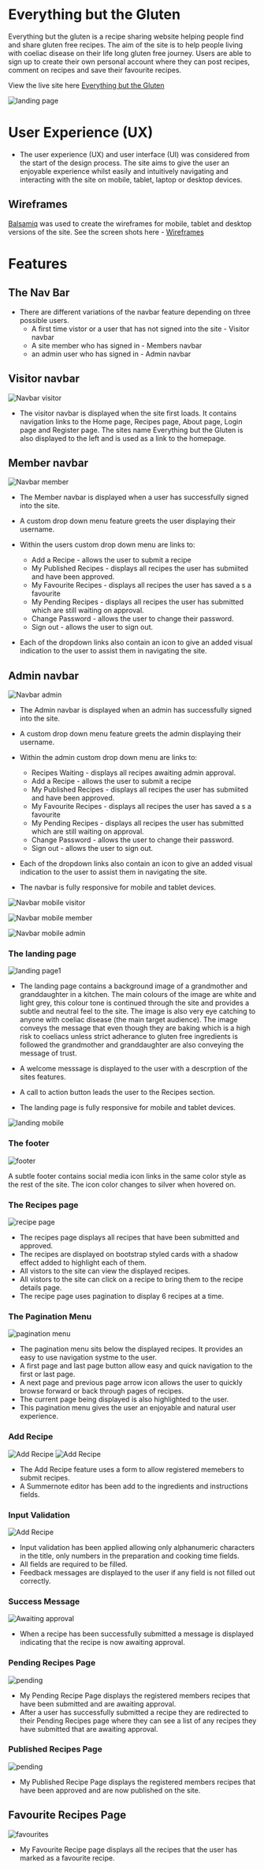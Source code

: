 # Everything but the Gluten

Everything but the gluten is a recipe sharing website helping people find and share gluten free recipes. The aim of the site is to help people living with coeliac disease on their life long gluten free journey.
Users are able to sign up to create their own personal account where they can post recipes, comment on recipes and save their favourite recipes.



View the live site here [Everything but the Gluten](https://everything-but-the-gluten.herokuapp.com/)

![landing page](README/assets/responsive.png)

# User Experience (UX)
- The user experience (UX) and user interface (UI) was considered from the start of the design process. The site aims to give the user an enjoyable experience whilst easily and intuitively navigating and interacting with the site on mobile, tablet, laptop or desktop devices.

## Wireframes

[Balsamiq](https://balsamiq.com/wireframes/) was used to create the wireframes for mobile, tablet and desktop versions of the site. See the screen shots here - [Wireframes](wireframe.md)



# Features

## The Nav Bar
- There are different variations of the navbar feature depending on three possible users. 
    - A first time vistor or a user that has not signed into the site - Visitor navbar
    - A site member who has signed in - Members navbar
    - an admin user who has signed in - Admin navbar


## Visitor navbar

![Navbar visitor](README/assets/features/navbar-visitor.png)

- The visitor navbar is displayed when the site first loads. It contains navigation links to the Home page, Recipes page, About page, Login page and Register page. The sites name Everything but the Gluten is also displayed to the left and is used as a link to the homepage.


## Member navbar

![Navbar member](README/assets/features/navbar-member.png)

- The Member navbar is displayed when a user has successfully signed into the site. 
- A custom drop down menu feature greets the user displaying their username. 
- Within the users custom drop down menu are links to:
    - Add a Recipe - allows the user to submit a recipe
    - My Published Recipes - displays all recipes the user has submiited and have been approved.
    - My Favourite Recipes - displays all recipes the user has saved a s a favourite
    - My Pending Recipes - displays all recipes the user has submitted which are still waiting on approval.
    - Change Password - allows the user to change their password.
    - Sign out - allows the user to sign out.

- Each of the dropdown links also contain an icon to give an added visual indication to the user to assist them in navigating the site.


## Admin navbar

![Navbar admin](README/assets/features/navbar-admin.png)

- The Admin navbar is displayed when an admin has successfully signed into the site. 
- A custom drop down menu feature greets the admin displaying their username. 
- Within the admin custom drop down menu are links to:
    - Recipes Waiting - displays all recipes awaiting admin approval. 
    - Add a Recipe - allows the user to submit a recipe
    - My Published Recipes - displays all recipes the user has submiited and have been approved.
    - My Favourite Recipes - displays all recipes the user has saved a s a favourite
    - My Pending Recipes - displays all recipes the user has submitted which are still waiting on approval.
    - Change Password - allows the user to change their password.
    - Sign out - allows the user to sign out.

- Each of the dropdown links also contain an icon to give an added visual indication to the user to assist them in navigating the site.

- The navbar is fully responsive for mobile and tablet devices.


![Navbar mobile visitor](README/assets/features/navbar-mobile-vistor.png)

![Navbar mobile member](README/assets/features/navbar-mobile-member.png)

![Navbar mobile admin](README/assets/features/navbar-mobile.png)




### The landing page


![landing page1](README/assets/features/landing-page1.png) 

- The landing page contains a background image of a grandmother and granddaughter in a kitchen. The main colours of the image are white and light grey, this colour tone is continued through the site and provides a subtle and neutral feel to the site. The image is also very eye catching to anyone with coeliac disease (the main target audience). The image conveys the message that even though they are baking which is a high risk to coeliacs unless strict adherance to gluten free ingredients is followed the grandmother and granddaughter are also conveying the message of trust.

- A welcome messsage is displayed to the user with a descrption of the sites features.
- A call to action button leads the user to the Recipes section.
- The landing page is fully responsive for mobile and tablet devices.

![landing mobile](README/assets/features/landing-mobile.png) 


### The footer

![footer](README/assets/features/footer.png) 

A subtle footer contains social media icon links in the same color style as the rest of the site. The icon color changes to silver when hovered on.


### The Recipes page

![recipe page](README/assets/features/recipe-page.png) 

- The recipes page displays all recipes that have been submitted and approved.
- The recipes are displayed on bootstrap styled cards with a shadow effect added to highlight each of them.
- All vistors to the site can view the displayed recipes.
- All vistors to the site can click on a recipe to bring them to the recipe details page.
- The recipe page uses pagination to display 6 recipes at a time.


### The Pagination Menu

![pagination menu](README/assets/features/pagination-menu.png) 

- The pagination menu sits below the displayed recipes. It provides an easy to use navigation systme to the user.
- A first page and last page button allow easy and quick navigation to the first or last page.
- A next page and previous page arrow icon allows the user to quickly browse forward or back through pages of recipes.
- The current page being displayed is also highlighted to the user.
- This pagination menu gives the user an enjoyable and natural user experience.


### Add Recipe

![Add Recipe](README/assets/features/recipe-form-1.png) 
![Add Recipe](README/assets/features/recipe-form-2.png) 

- The Add Recipe feature uses a form to allow registered memebers to submit recipes.
- A Summernote editor has been add to the ingredients and instructions fields.


### Input Validation

![Add Recipe](README/assets/features/form-validation.png) 

- Input validation has been applied allowing only alphanumeric characters in the title, only numbers in the preparation and cooking time fields.
- All fields are required to be filled.
- Feedback messages are displayed to the user if any field is not filled out correctly.


### Success Message

![Awaiting approval](README/assets/features/awaiting-message.png) 

- When a recipe has been successfully submitted a message is displayed indicating that the recipe is now awaiting approval.

### Pending Recipes Page

![pending](README/assets/features/pending.png) 

- My Pending Recipe Page displays the registered members recipes that have been submitted and are awaiting approval.
- After a user has successfully submitted a recipe they are redirected to their Pending Recipes page where they can see a list of any recipes they have submitted that are awaiting approval.


### Published Recipes Page

![pending](README/assets/features/published-recipes.png) 

- My Published Recipe Page displays the registered members recipes that have been approved and are now published on the site.


## Favourite Recipes Page

![favourites](README/assets/features/favourites.png) 

- My Favourite Recipe page displays all the recipes that the user has marked as a favourite recipe.